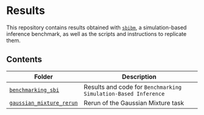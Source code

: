 # Results

This repository contains results obtained with [`sbibm`](https://github.com/sbi-benchmark/sbibm), a simulation-based inference benchmark, as well as the scripts and instructions to replicate them.


## Contents

Folder             | Description
------------------ | -----------
[`benchmarking_sbi`](https://github.com/sbi-benchmark/results/tree/main/benchmarking_sbi) | Results and code for `Benchmarking Simulation-Based Inference`
[`gaussian_mixture_rerun`](https://github.com/sbi-benchmark/results/tree/main/gaussian_mixture_rerun) | Rerun of the Gaussian Mixture task
